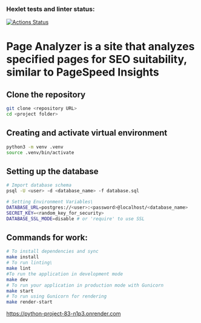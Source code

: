 ### Hexlet tests and linter status:
[![Actions Status](https://github.com/tpl-86/python-project-83/actions/workflows/hexlet-check.yml/badge.svg)](https://github.com/tpl-86/python-project-83/actions)

# Page Analyzer is a site that analyzes specified pages for SEO suitability, similar to PageSpeed ​​Insights

## Clone the repository

```bash
git clone <repository URL>
cd <project folder>
```

## Creating and activate virtual environment

```bash
python3 -m venv .venv
source .venv/bin/activate
```

## Setting up the database

```bash
# Import database schema
psql -U <user> -d <database_name> -f database.sql

# Setting Environment Variables\
DATABASE_URL=postgres://<user>:<password>@localhost/<database_name>
SECRET_KEY=<random_key_for_security>
DATABASE_SSL_MODE=disable # or 'require' to use SSL
```

## Commands for work:

```bash
# To install dependencies and sync
make install
# To run linting\
make lint
#To run the application in development mode
make dev
# To run your application in production mode with Gunicorn
make start
# To run using Gunicorn for rendering
make render-start
```

https://python-project-83-n1p3.onrender.com